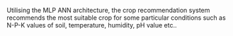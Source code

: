 Utilising the MLP ANN architecture, the crop recommendation system recommends the most suitable crop for some  particular conditions such as N-P-K values of soil, temperature, humidity, pH value etc..
